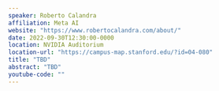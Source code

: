 ```yaml
---
speaker: Roberto Calandra
affiliation: Meta AI
website: "https://www.robertocalandra.com/about/"
date: 2022-09-30T12:30:00-0000
location: NVIDIA Auditorium
location-url: "https://campus-map.stanford.edu/?id=04-080"
title: "TBD"
abstract: "TBD"
youtube-code: ""
---
```

